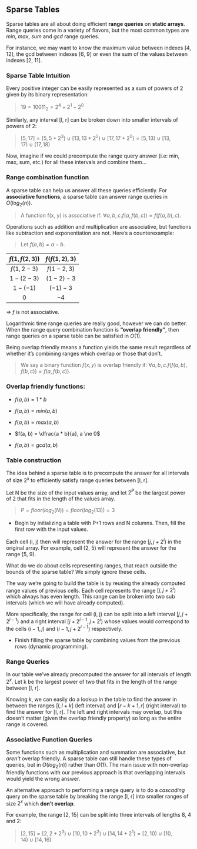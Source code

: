 ## Sparse Tables

Sparse tables are all about doing efficient **range queries** on **static arrays**. Range queries come in a variety of flavors, but the most common types are *min*, *max*, *sum* and *gcd* range queries.

For instance, we may want to know the maximum value between indexes [4, 12], the gcd between indexes [6, 9] or even the sum of the values between indexes [2, 11].

### Sparse Table Intuition

Every positive integer can be easily represented as a sum of powers of 2 given by its binary representation:

> $19 = 10011_2 = 2^4 + 2^1 + 2^0$

Similarly, any interval [l, r] can be broken down into smaller intervals of powers of 2:

> $[5, 17] = [5, 5+2^3)\ \cup\ [13, 13 + 2^2)\ \cup\ [17, 17 + 2^0) = [5, 13)\ \cup\ [13, 17)\ \cup\ [17, 18)$

Now, imagine if we could precompute the range query answer (i.e: min, max, sum, etc.) for all these intervals and combine them...

### Range combination function

A sparse table can help us answer all these queries efficiently. For **associative functions**, a sparse table can answer range queries in $O(log_2(n))$.

> A function f(x, y) is associative if:
> $\forall a, b, c. f(a, f(b, c)) = f(f(a, b), c)$.

Operations such as addition and multiplication are associative, but functions like subtraction and exponentiation are not. Here’s a counterexample:

> Let $f(a, b) = a - b$.

| $f(1, f(2, 3))$ | $f(f(1, 2), 3)$ |
| :-------------: | :-------------: |
|  $f(1, 2 - 3)$  |  $f(1 - 2, 3)$  |
|  $1 - (2 - 3)$  |  $(1 - 2) - 3$  |
|   $1 - (-1)$    |   $(-1) - 3$    |
|       $0$       |      $-4$       |

$\Rightarrow$ $f$ is not associative.

Logarithmic time range queries are really good, however we can do better. When the range query combination function is **“overlap friendly”**, then range queries on a sparse table can be satisfied in $O(1)$.

Being overlap friendly means a function yields the same result regardless of whether it’s combining ranges which overlap or those that don’t.

> We say a binary function $f(x, y)$ is overlap friendly if:
> $\forall a, b, c. f(f(a, b), f(b, c)) = f(a, f(b, c))$.

### Overlap friendly functions:

* $f(a, b) = 1 * b$
* $f(a, b) = min(a, b)$
* $f(a, b) = max(a, b)$
* $f(a, b) = \dfrac{a * b}{a}, a \ne 0$

* $f(a, b) = gcd(a, b)$

### Table construction

The idea behind a sparse table is to precompute the answer for all intervals of size $2^x$ to efficiently satisfy range queries between [l, r].

Let N be the size of the input values array, and let $2^P$ be the largest power of 2 that fits in the length of the values array.

> $P = floor(log_2(N)) = floor(log_2(13)) = 3$

* Begin by initializing a table with P+1 rows and N columns. Then, fill the first row with the input values.

Each cell (i, j) then will represent the answer for the range $[j, j+2^i)$ in the original array. For example, cell (2, 5) will represent the answer for the range [5, 9).

What do we do about cells representing ranges, that reach outside the bounds of the sparse table? We simply ignore these cells.

The way we’re going to build the table is by reusing the already computed range values of previous cells. Each cell represents the range $[j, j + 2^i)$ which always has even length. This range can be broken into two sub intervals (which we will have already computed).

More specifically, the range for cell (i, j) can be split into a left interval $[j, j + 2^{i - 1})$ and a right interval $[j+2^{i - 1}, j + 2^i)$ whose values would correspond to the cells $(i - 1, j)$ and $(i - 1, j+2^{i - 1})$ respectively.

* Finish filling the sparse table by combining values from the previous rows (dynamic programming).

### Range Queries

In our table we’ve already precomputed the answer for all intervals of length $2^x$. Let k be the largest power of two that fits in the length of the range between [l, r].

Knowing k, we can easily do a lookup in the table to find the answer in between the ranges $[l, l + k]$ (left interval) and $[r - k + 1, r]$ (right interval) to find the answer for [l, r]. The left and right intervals may overlap, but this doesn’t matter (given the overlap friendly property) so long as the entire range is covered.

### Associative Function Queries

Some functions such as multiplication and summation are associative, but *aren't* overlap friendly. A sparse table can still handle these types of queries, but in $O(log_2(n))$ rather than $O(1)$. The main issue with non-overlap friendly functions with our previous approach is that overlapping intervals would yield the wrong answer.

An alternative approach to performing a range query is to do a *cascading* query on the sparse table by breaking the range [l, r] into smaller ranges of size $2^x$ which **don’t overlap**.

For example, the range [2, 15] can be split into three intervals of lengths 8, 4 and 2:

> $[2, 15] = [2, 2+2^3)\ \cup\ [10, 10+2^2)\ \cup\ [14, 14 + 2^1) = [2, 10)\ \cup\ [10, 14)\ \cup\ [14, 16)$

